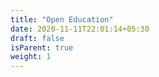```yaml
---
title: "Open Education"
date: 2020-11-11T22:01:14+05:30
draft: false
isParent: true
weight: 1
---
```

